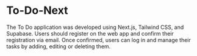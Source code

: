 # To-Do-Next
The To Do application was developed using Next.js, Tailwind CSS, and Supabase. Users should register on the web app and confirm their registration via email. Once confirmed, users can log in and manage their tasks by adding, editing or deleting them.

